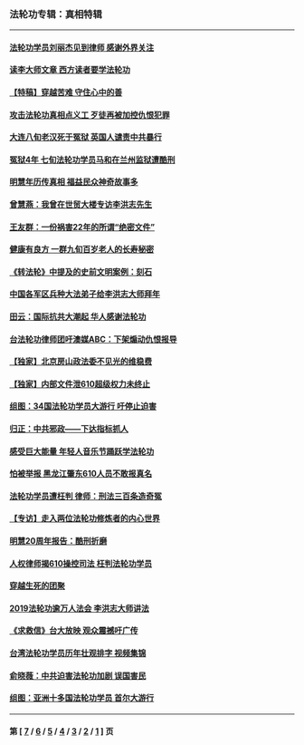 ### 法轮功专辑：真相特辑
---
#### [法轮功学员刘丽杰见到律师 感谢外界关注](../../pages/nf4389/n13927012.md?03160430) 
#### [读李大师文章 西方读者要学法轮功](../../pages/nf4389/n13925142.md?03160430) 
#### [【特稿】穿越苦难 守住心中的善](../../pages/nf4389/n13784979.md?03160430) 
#### [攻击法轮功真相点义工 歹徒再被加控仇恨犯罪](../../pages/nf4389/n13601019.md?03160430) 
#### [大连八旬老汉死于冤狱 英国人谴责中共暴行](../../pages/nf4389/n13480118.md?03160430) 
#### [冤狱4年 七旬法轮功学员马和在兰州监狱遭酷刑](../../pages/nf4389/n13304688.md?03160430) 
#### [明慧年历传真相 福益民众神奇故事多](../../pages/nf4389/n13294545.md?03160430) 
#### [曾慧燕：我曾在世贸大楼专访李洪志先生](../../pages/nf4389/n12898729.md?03160430) 
#### [王友群：一份祸害22年的所谓“绝密文件”](../../pages/nf4389/n12871750.md?03160430) 
#### [健康有良方 一群九旬百岁老人的长寿秘密](../../pages/nf4389/n12847475.md?03160430) 
#### [《转法轮》中提及的史前文明案例：刻石](../../pages/nf4389/n12758577.md?03160430) 
#### [中国各军区兵种大法弟子给李洪志大师拜年](../../pages/nf4389/n12750047.md?03160430) 
#### [田云：国际抗共大潮起 华人感谢法轮功](../../pages/nf4389/n12357708.md?03160430) 
#### [台法轮功律师团吁澳媒ABC：下架煽动仇恨报导](../../pages/nf4389/n12279917.md?03160430) 
#### [【独家】北京房山政法委不见光的维稳费](../../pages/nf4389/n12031979.md?03160430) 
#### [【独家】内部文件泄610超级权力未终止](../../pages/nf4389/n12023895.md?03160430) 
#### [组图：34国法轮功学员大游行 吁停止迫害](../../pages/nf4389/n11492658.md?03160430) 
#### [归正：中共邪政——下达指标抓人](../../pages/nf4389/n11474770.md?03160430) 
#### [感受巨大能量 年轻人音乐节踊跃学法轮功](../../pages/nf4389/n11441981.md?03160430) 
#### [怕被举报 黑龙江肇东610人员不敢报真名](../../pages/nf4389/n11436499.md?03160430) 
#### [法轮功学员遭枉判 律师：刑法三百条造奇冤](../../pages/nf4389/n11433943.md?03160430) 
#### [【专访】走入两位法轮功修炼者的内心世界](../../pages/nf4389/n11415623.md?03160430) 
#### [明慧20周年报告：酷刑折磨](../../pages/nf4389/n11387954.md?03160430) 
#### [人权律师揭610操控司法 枉判法轮功学员](../../pages/nf4389/n11313370.md?03160430) 
#### [穿越生死的团聚](../../pages/nf4389/n11258922.md?03160430) 
#### [2019法轮功逾万人法会 李洪志大师讲法](../../pages/nf4389/n11265303.md?03160430) 
#### [《求救信》台大放映 观众震撼吁广传](../../pages/nf4389/n10922251.md?03160430) 
#### [台湾法轮功学员历年壮观排字 视频集锦](../../pages/nf4389/n10878789.md?03160430) 
#### [俞晓薇：中共迫害法轮功加剧 误国害民](../../pages/nf4389/n10859260.md?03160430) 
#### [组图：亚洲十多国法轮功学员 首尔大游行](../../pages/nf4389/n10781149.md?03160430) 

---
#### 第 [ [7](./7.md?03160430) / [6](./6.md?03160430) / [5](./5.md?03160430) / [4](./4.md?03160430) / [3](./3.md?03160430) / [2](./2.md?03160430) / [1](./1.md?03160430) ] 页
